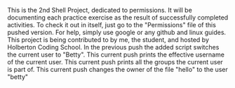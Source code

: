 This is the 2nd Shell Project, dedicated to permissions.
It will be documenting each practice exercise as the result of successfully completed activities.
To check it out in itself, just go to the "Permissions" file of this pushed version. For help, simply use google or any github and linux guides.
This project is being contributed to by me, the student, and hosted by Holberton Coding School.
In the previous push the added script switches the current user to "Betty".
This current push prints the effective username of the current user.
This current push prints all the groups the current user is part of.
This current push changes the owner of the file "hello" to the user "betty"
